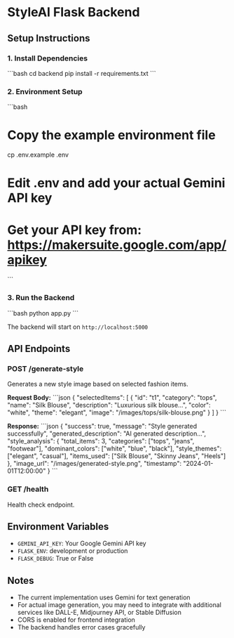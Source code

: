 # StyleAI Flask Backend

## Setup Instructions

### 1. Install Dependencies
\`\`\`bash
cd backend
pip install -r requirements.txt
\`\`\`

### 2. Environment Setup
\`\`\`bash
# Copy the example environment file
cp .env.example .env

# Edit .env and add your actual Gemini API key
# Get your API key from: https://makersuite.google.com/app/apikey
\`\`\`

### 3. Run the Backend
\`\`\`bash
python app.py
\`\`\`

The backend will start on `http://localhost:5000`

## API Endpoints

### POST /generate-style
Generates a new style image based on selected fashion items.

**Request Body:**
\`\`\`json
{
  "selectedItems": [
    {
      "id": "t1",
      "category": "tops",
      "name": "Silk Blouse",
      "description": "Luxurious silk blouse...",
      "color": "white",
      "theme": "elegant",
      "image": "/images/tops/silk-blouse.png"
    }
  ]
}
\`\`\`

**Response:**
\`\`\`json
{
  "success": true,
  "message": "Style generated successfully",
  "generated_description": "AI generated description...",
  "style_analysis": {
    "total_items": 3,
    "categories": ["tops", "jeans", "footwear"],
    "dominant_colors": ["white", "blue", "black"],
    "style_themes": ["elegant", "casual"],
    "items_used": ["Silk Blouse", "Skinny Jeans", "Heels"]
  },
  "image_url": "/images/generated-style.png",
  "timestamp": "2024-01-01T12:00:00"
}
\`\`\`

### GET /health
Health check endpoint.

## Environment Variables

- `GEMINI_API_KEY`: Your Google Gemini API key
- `FLASK_ENV`: development or production
- `FLASK_DEBUG`: True or False

## Notes

- The current implementation uses Gemini for text generation
- For actual image generation, you may need to integrate with additional services like DALL-E, Midjourney API, or Stable Diffusion
- CORS is enabled for frontend integration
- The backend handles error cases gracefully
